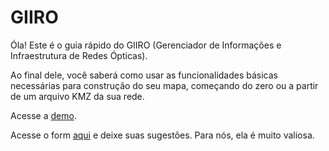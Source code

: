 # GIIRO

Óla! Este é o guia rápido do GIIRO (Gerenciador de Informações e Infraestrutura de Redes Ópticas).

Ao final dele, você saberá como usar as funcionalidades básicas necessárias para construção do seu mapa, começando do zero ou a partir de um arquivo KMZ da sua rede.

Acesse a [demo](https://giiro-demo.pop-ba.rnp.br).

Acesse o form [aqui](https://docs.google.com/forms/d/e/1FAIpQLScLShyxXVujfe0gi1Uqpf0YizAtJqGz49ll8rjptPzFEH7Tmg/viewform) e deixe suas sugestões. Para nós, ela é muito valiosa.




